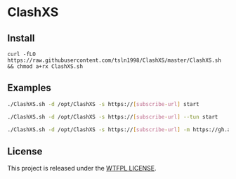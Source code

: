 # ClashXS

## Install

```shell
curl -fLO https://raw.githubusercontent.com/tsln1998/ClashXS/master/ClashXS.sh && chmod a+rx ClashXS.sh
```

## Examples

```bash
./ClashXS.sh -d /opt/ClashXS -s https://[subscribe-url] start

./ClashXS.sh -d /opt/ClashXS -s https://[subscribe-url] --tun start

./ClashXS.sh -d /opt/ClashXS -s https://[subscribe-url] -m https://gh.api.99988866.xyz/ --tun start
```

## License
This project is released under the [WTFPL LICENSE](http://www.wtfpl.net/ "WTFPL LICENSE").
